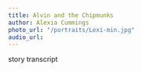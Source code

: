 ```yaml
---
title: Alvin and the Chipmunks
author: Alexia Cummings
photo_url: "/portraits/Lexi-min.jpg"
audio_url: 
---
```


story transcript